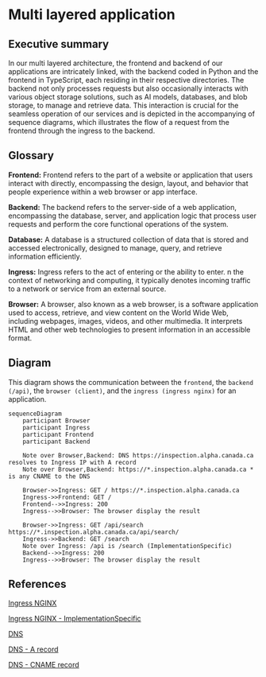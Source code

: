 # Multi layered application

## Executive summary

In our multi layered architecture, the frontend and backend of our applications
are intricately linked, with the backend coded in Python and the frontend in
TypeScript, each residing in their respective directories. The backend not only
processes requests but also occasionally interacts with various object storage
solutions, such as AI models, databases, and blob storage, to manage and
retrieve data. This interaction is crucial for the seamless operation of our
services and is depicted in the accompanying of sequence diagrams, which
illustrates the flow of a request from the frontend through the ingress to the
backend.

## Glossary

**Frontend:** Frontend refers to the part of a website or application that users
interact with directly, encompassing the design, layout, and behavior that
people experience within a web browser or app interface.

**Backend:** The backend refers to the server-side of a web application,
encompassing the database, server, and application logic that process user
requests and perform the core functional operations of the system.

**Database:** A database is a structured collection of data that is stored and
accessed electronically, designed to manage, query, and retrieve information
efficiently.

**Ingress:** Ingress refers to the act of entering or the ability to enter.
n the context of networking and computing, it typically denotes incoming traffic
to a network or service from an external source.

**Browser:** A browser, also known as a web browser, is a software application
used to access, retrieve, and view content on the World Wide Web, including
webpages,  images, videos, and other multimedia. It interprets HTML and other
web technologies to present information in an accessible format.

## Diagram

This diagram shows the communication between the `frontend`, the
`backend (/api)`, the `browser (client)`, and the `ingress (ingress nginx)`
for an application.

```mermaid
sequenceDiagram
    participant Browser
    participant Ingress
    participant Frontend
    participant Backend

    Note over Browser,Backend: DNS https://inspection.alpha.canada.ca resolves to Ingress IP with A record
    Note over Browser,Backend: https://*.inspection.alpha.canada.ca * is any CNAME to the DNS

    Browser->>Ingress: GET / https://*.inspection.alpha.canada.ca
    Ingress->>Frontend: GET /
    Frontend-->>Ingress: 200
    Ingress-->>Browser: The browser display the result

    Browser->>Ingress: GET /api/search https://*.inspection.alpha.canada.ca/api/search/
    Ingress->>Backend: GET /search
    Note over Ingress: /api is /search (ImplementationSpecific)
    Backend-->>Ingress: 200
    Ingress-->>Browser: The browser display the result
```

## References

[Ingress NGINX](https://docs.nginx.com/nginx-ingress-controller/)

[Ingress NGINX - ImplementationSpecific](
https://docs.nginx.com/nginx-ingress-controller/configuration/ingress-resources/basic-configuration/)

[DNS](https://www.fortinet.com/resources/cyberglossary/what-is-dns)

[DNS - A record](
https://support.google.com/a/answer/2576578?hl=en#zippy=%2Chow-a-records-work%2Cconfigure-a-records-now)

[DNS - CNAME record](
https://support.google.com/a/answer/112037?hl=en#zippy=%2Cset-up-cname-records-now)
